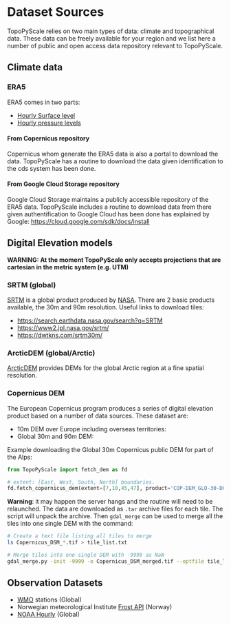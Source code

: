# Dataset Sources

TopoPyScale relies on two main types of data: climate and topographical data. These data can be freely available for your region and we list here a number of public and open access data repository relevant to TopoPyScale.

## Climate data

### ERA5

ERA5 comes in two parts:

- [Hourly Surface level](https://cds.climate.copernicus.eu/cdsapp#!/dataset/reanalysis-era5-land?tab=overview)
- [Hourly pressure levels](https://cds.climate.copernicus.eu/cdsapp#!/dataset/reanalysis-era5-pressure-levels?tab=overview)

#### From Copernicus repository

Copernicus whom generate the ERA5 data is also a portal to download the data. TopoPyScale has a routine to download the data given identification to the cds system has been done.

#### From Google Cloud Storage repository

Google Cloud Storage maintains a publicly accessible repository of the ERA5 data. TopoPyScale includes a routine to download data from there given authentification to Google Cloud has been done has explained by Google: https://cloud.google.com/sdk/docs/install


## Digital Elevation models

**WARNING: At the moment TopoPyScale only accepts projections that are cartesian in the metric system (e.g. UTM)**

### SRTM (global)
[SRTM](https://en.wikipedia.org/wiki/Shuttle_Radar_Topography_Mission) is a global product produced by [NASA](https://www.earthdata.nasa.gov/sensors/srtm). There are 2 basic products available, the 30m and 90m resolution. Useful links to download tiles:

- https://search.earthdata.nasa.gov/search?q=SRTM
- https://www2.jpl.nasa.gov/srtm/
- https://dwtkns.com/srtm30m/

### ArcticDEM (global/Arctic)
[ArcticDEM](https://www.pgc.umn.edu/data/arcticdem/) provides DEMs for the global Arctic region at a fine spatial resolution.

### Copernicus DEM
The European Copernicus program produces a series of digital elevation product based on a number of data sources. These dataset are:
- 10m DEM over Europe including overseas territories: [](https://spacedata.copernicus.eu/collections/copernicus-digital-elevation-model#anchor)
- Global 30m and 90m DEM: [](https://sentinels.copernicus.eu/web/sentinel/-/copernicus-dem-new-direct-data-download-access)

Example downloading the Global 30m Copernicus public DEM for part of the Alps:
```python
from TopoPyScale import fetch_dem as fd

# extent: [East, West, South, North] boundaries.
fd.fetch_copernicus_dem(extent=[7,10,45,47], product='COP-DEM_GLO-30-DGED/2023_1', n_download_threads=5)
```
**Warning**: it may happen the server hangs and the routine will need to be relaunched.
The data are downloaded as `.tar` archive files for each tile. The script will unpack the archive. Then `gdal_merge` can be used to merge all the tiles into one single DEM with the command:

```bash
# Create a text file listing all tiles to merge
ls Copernicus_DSM_*.tif > tile_list.txt

# Merge tiles into one single DEM with -9999 as NaN
gdal_merge.py -init -9999 -o Copernicus_DSM_merged.tif --optfile tile_list.txt
```


## Observation Datasets

- [WMO](https://cds.climate.copernicus.eu/cdsapp#!/dataset/insitu-observations-surface-land?tab=overview) stations (Global)
- Norwegian meteorological Institute [Frost API](https://frost.met.no/index.html) (Norway)
- [NOAA Hourly](https://www.ncei.noaa.gov/maps/hourly/) (Global)
